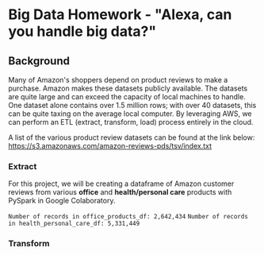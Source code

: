 # Big Data Homework - "Alexa, can you handle big data?"

## Background

Many of Amazon's shoppers depend on product reviews to make a purchase. Amazon makes these datasets publicly available. The datasets are quite large and can exceed the capacity of local machines to handle. One dataset alone contains over 1.5 million rows; with over 40 datasets, this can be quite taxing on the average local computer. By leveraging AWS, we can perform an ETL (extract, transform, load) process entirely in the cloud.

A list of the various product review datasets can be found at the link below: <br>
https://s3.amazonaws.com/amazon-reviews-pds/tsv/index.txt

### Extract
For this project, we will be creating a dataframe of Amazon customer reviews from various <b>office</b> and <b>health/personal care</b> products with PySpark in Google Colaboratory.

`Number of records in office_products_df: 2,642,434`
`Number of records in health_personal_care_df: 5,331,449`

### Transform


